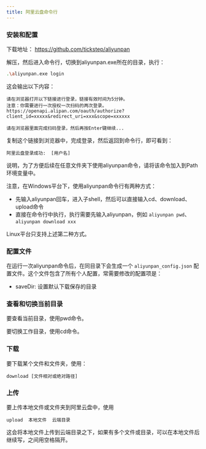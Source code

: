 ```yaml
---
title: 阿里云盘命令行
---
```


### 安装和配置

下载地址： https://github.com/tickstep/aliyunpan

解压，然后进入命令行，切换到aliyunpan.exe所在的目录，执行：

```sh
.\aliyunpan.exe login
```

这会输出以下内容：

```
请在浏览器打开以下链接进行登录，链接有效时间为5分钟。
注意：你需要进行一次授权一次扫码的两次登录。
https://openapi.alipan.com/oauth/authorize?client_id=xxxxx&redirect_uri=xxx&scope=xxxxxx

请在浏览器里面完成扫码登录，然后再按Enter键继续...
```

复制这个链接到浏览器中，完成登录，然后返回到命令行，即可看到：

```
阿里云盘登录成功:  [用户名]
```

说明，为了方便后续在任意文件夹下使用aliyunpan命令，请将该命令加入到Path环境变量中。

注意，在Windows平台下，使用aliyunpan命令行有两种方式：
-  先输入aliyunpan回车，进入子shell，然后可以直接输入cd、download、upload命令
-  直接在命令行中执行，执行需要先输入aliyunpan，例如 `aliyunpan pwd`、 `aliyunpan download xxx`

Linux平台只支持上述第二种方式。




###  配置文件

在运行一次aliyunpan命令后，在同目录下会生成一个 `aliyunpan_config.json` 配置文件。这个文件包含了所有个人配置，常需要修改的配置项是：
-  saveDir: 设置默认下载保存的目录

### 查看和切换当前目录

要查看当前目录，使用pwd命令。

要切换工作目录，使用cd命令。

###  下载

要下载某个文件和文件夹，使用：

```
download [文件相对或绝对路径]
```

###  上传

要上传本地文件或文件夹到阿里云盘中，使用

```
upload  本地文件  云端目录
```

这会将本地文件上传到云端目录之下，如果有多个文件或目录，可以在本地文件后继续写，之间用空格隔开。

